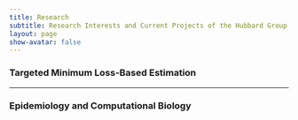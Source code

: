 ```yaml
---
title: Research
subtitle: Research Interests and Current Projects of the Hubbard Group
layout: page
show-avatar: false
---
```


### Targeted Minimum Loss-Based Estimation


---

### Epidemiology and Computational Biology

